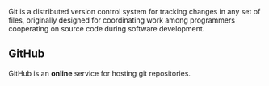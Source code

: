 Git is a distributed version control system for tracking changes in any set of files, originally designed for coordinating work among programmers cooperating on source code during software development.

## GitHub

GitHub is an **online** service for hosting git repositories.







    

    